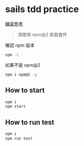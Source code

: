 # sails tdd practice

[練習參考](https://github.com/trunk-studio/sails-sample/tree/conf/modern-web-2016-practice)

> 須使用 npm@2 安裝套件

確認 npm 版本

```bash
npm -v
```

如果不是 npm@2

```bash
npm i npm@2 -g
```

## How to start

```bash
npm i
npm start
```

## How to run test

```bash
npm i
npm run test
```
